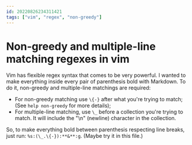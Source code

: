 ```yaml
---
id: 20220826234311421
tags: ["vim", "regex", "non-greedy"]
---
```


# Non-greedy and multiple-line matching regexes in vim

Vim has flexible regex syntax that comes to be very powerful. I wanted to make
everything inside every pair of parenthesis bold with Markdown. To do it,
non-greedy and multiple-line matchings are required:

+ For non-greedy matching use `\{-}` after what you're trying to match; (See
    `help non-greedy` for more details);
+ For multiple-line matching, use `\_` before a collection you're trying to
    match. It will include the "\n" (newline) character in the collection.

So, to make everything bold between parenthesis respecting line breaks, just
run: `%s:(\_.\{-}):**&**:g`. (Maybe try it in this file.)
